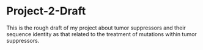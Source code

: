 # Project-2-Draft
This is the rough draft of my project about tumor suppressors and their sequence identity as that related to the treatment of mutations within tumor suppressors. 
